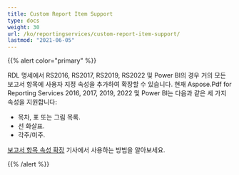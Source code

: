 ```yaml
---
title: Custom Report Item Support
type: docs
weight: 30
url: /ko/reportingservices/custom-report-item-support/
lastmod: "2021-06-05"
---
```


{{% alert color="primary" %}}

RDL 명세에서 RS2016, RS2017, RS2019, RS2022 및 Power BI의 경우 거의 모든 보고서 항목에 사용자 지정 속성을 추가하여 확장할 수 있습니다. 현재 Aspose.Pdf for Reporting Services 2016, 2017, 2019, 2022 및 Power BI는 다음과 같은 세 가지 속성을 지원합니다:

- 목차, 표 또는 그림 목록.
- 선 화살표.
- 각주/미주.

[보고서 항목 속성 확장](/pdf/ko/reportingservices/expand-report-items-properties/) 기사에서 사용하는 방법을 알아보세요.

{{% /alert %}}